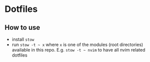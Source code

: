 # Dotfiles

## How to use

* install `stow`
* run `stow -t ~ x` where `x` is one of the modules (root directories) available in this repo. E.g. `stow -t ~ nvim` to have all nvim related dotfiles 